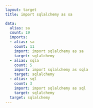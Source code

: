 ```yaml
---
layout: target
title: import sqlalchemy as sa

data:
  alias: sa
  count: 19
  imports:
  - alias: sa
    count: 11
    import: import sqlalchemy as sa
    target: sqlalchemy
  - alias: sqla
    count: 5
    import: import sqlalchemy as sqla
    target: sqlalchemy
  - alias: sql
    count: 3
    import: import sqlalchemy as sql
    target: sqlalchemy
  target: sqlalchemy
---
```

